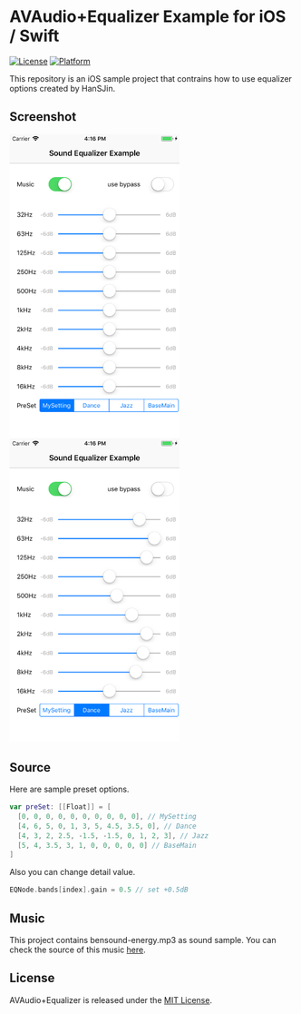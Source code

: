# AVAudio+Equalizer Example for iOS / Swift

[![License](https://img.shields.io/cocoapods/l/Auk.svg?style=flat)](LICENSE)
[![Platform](https://img.shields.io/cocoapods/p/Auk.svg?style=flat)](http://cocoadocs.org/docsets/Auk)

This repository is an iOS sample project that contrains how to use equalizer options created by HanSJin.

## Screenshot

<img src='./screenshot1.png' alt='A screenshot of AVAudio+Equalizer' width='300'>
<img src='./screenshot2.png' alt='A screenshot of AVAudio+Equalizer' width='300'>

## Source

Here are sample preset options.

```swift
var preSet: [[Float]] = [
  [0, 0, 0, 0, 0, 0, 0, 0, 0, 0], // MySetting
  [4, 6, 5, 0, 1, 3, 5, 4.5, 3.5, 0], // Dance
  [4, 3, 2, 2.5, -1.5, -1.5, 0, 1, 2, 3], // Jazz
  [5, 4, 3.5, 3, 1, 0, 0, 0, 0, 0] // BaseMain
]
```

Also you can change detail value.

```swift
EQNode.bands[index].gain = 0.5 // set +0.5dB
```

## Music

This project contains bensound-energy.mp3 as sound sample. You can check the source of this music [here](https://www.bensound.com/royalty-free-music/track/energy).

## License

AVAudio+Equalizer is released under the [MIT License](LICENSE).

